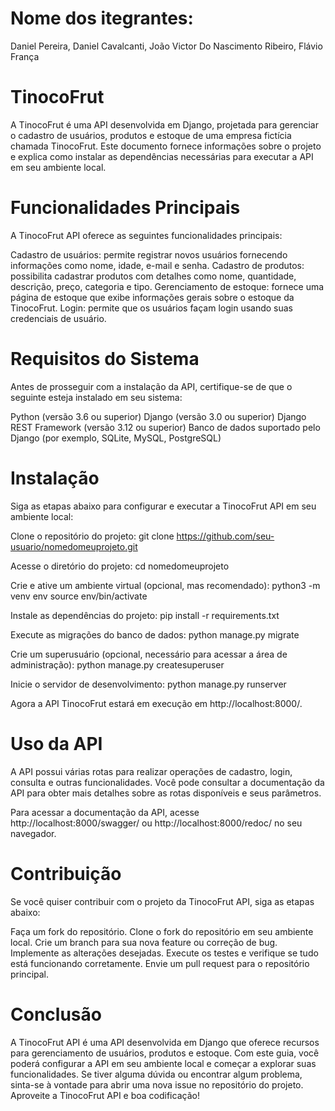 # Nome dos itegrantes:
Daniel Pereira, Daniel Cavalcanti, João Victor Do Nascimento Ribeiro, Flávio França

# TinocoFrut 
A TinocoFrut é uma API desenvolvida em Django, projetada para gerenciar o cadastro de usuários, produtos e estoque de uma empresa fictícia chamada TinocoFrut. Este documento fornece informações sobre o projeto e explica como instalar as dependências necessárias para executar a API em seu ambiente local.

# Funcionalidades Principais
A TinocoFrut API oferece as seguintes funcionalidades principais:

Cadastro de usuários: permite registrar novos usuários fornecendo informações como nome, idade, e-mail e senha.
Cadastro de produtos: possibilita cadastrar produtos com detalhes como nome, quantidade, descrição, preço, categoria e tipo.
Gerenciamento de estoque: fornece uma página de estoque que exibe informações gerais sobre o estoque da TinocoFrut.
Login: permite que os usuários façam login usando suas credenciais de usuário.

# Requisitos do Sistema
Antes de prosseguir com a instalação da API, certifique-se de que o seguinte esteja instalado em seu sistema:

Python (versão 3.6 ou superior)
Django (versão 3.0 ou superior)
Django REST Framework (versão 3.12 ou superior)
Banco de dados suportado pelo Django (por exemplo, SQLite, MySQL, PostgreSQL)

# Instalação
Siga as etapas abaixo para configurar e executar a TinocoFrut API em seu ambiente local:

Clone o repositório do projeto:
git clone https://github.com/seu-usuario/nomedomeuprojeto.git

Acesse o diretório do projeto:
cd nomedomeuprojeto

Crie e ative um ambiente virtual (opcional, mas recomendado):
python3 -m venv env
source env/bin/activate

Instale as dependências do projeto:
pip install -r requirements.txt

Execute as migrações do banco de dados:
python manage.py migrate

Crie um superusuário (opcional, necessário para acessar a área de administração):
python manage.py createsuperuser

Inicie o servidor de desenvolvimento:
python manage.py runserver

Agora a API TinocoFrut estará em execução em http://localhost:8000/.

# Uso da API
A API possui várias rotas para realizar operações de cadastro, login, consulta e outras funcionalidades. Você pode consultar a documentação da API para obter mais detalhes sobre as rotas disponíveis e seus parâmetros.

Para acessar a documentação da API, acesse http://localhost:8000/swagger/ ou http://localhost:8000/redoc/ no seu navegador.

# Contribuição
Se você quiser contribuir com o projeto da TinocoFrut API, siga as etapas abaixo:

Faça um fork do repositório.
Clone o fork do repositório em seu ambiente local.
Crie um branch para sua nova feature ou correção de bug.
Implemente as alterações desejadas.
Execute os testes e verifique se tudo está funcionando corretamente.
Envie um pull request para o repositório principal.

# Conclusão
A TinocoFrut API é uma API desenvolvida em Django que oferece recursos para gerenciamento de usuários, produtos e estoque. Com este guia, você poderá configurar a API em seu ambiente local e começar a explorar suas funcionalidades. Se tiver alguma dúvida ou encontrar algum problema, sinta-se à vontade para abrir uma nova issue no repositório do projeto. Aproveite a TinocoFrut API e boa codificação!
